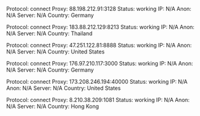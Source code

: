 Protocol: connect
Proxy: 88.198.212.91:3128
Status: working
IP: N/A
Anon: N/A
Server: N/A
Country: Germany

Protocol: connect
Proxy: 183.88.212.129:8213
Status: working
IP: N/A
Anon: N/A
Server: N/A
Country: Thailand

Protocol: connect
Proxy: 47.251.122.81:8888
Status: working
IP: N/A
Anon: N/A
Server: N/A
Country: United States

Protocol: connect
Proxy: 176.97.210.117:3000
Status: working
IP: N/A
Anon: N/A
Server: N/A
Country: Germany

Protocol: connect
Proxy: 173.208.246.194:40000
Status: working
IP: N/A
Anon: N/A
Server: N/A
Country: United States

Protocol: connect
Proxy: 8.210.38.209:1081
Status: working
IP: N/A
Anon: N/A
Server: N/A
Country: Hong Kong

